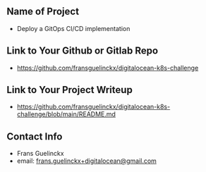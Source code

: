 ## Name of Project 
* Deploy a GitOps CI/CD implementation  

## Link to Your Github or Gitlab Repo
* https://github.com/fransguelinckx/digitalocean-k8s-challenge

## Link to Your Project Writeup
* https://github.com/fransguelinckx/digitalocean-k8s-challenge/blob/main/README.md

## Contact Info
* Frans Guelinckx
* email: frans.guelinckx+digitalocean@gmail.com
